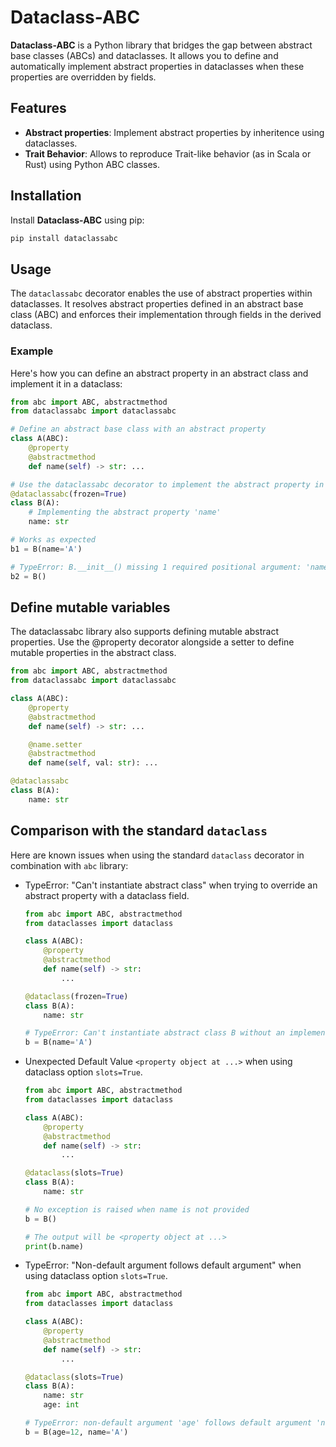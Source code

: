 # Dataclass-ABC

**Dataclass-ABC** is a Python library that bridges the gap between abstract base classes (ABCs) and dataclasses. It allows you to define and automatically implement abstract properties in dataclasses when these properties are overridden by fields.

## Features

* **Abstract properties**: Implement abstract properties by inheritence using dataclasses.
* **Trait Behavior**: Allows to reproduce Trait-like behavior (as in Scala or Rust) using Python ABC classes.



## Installation

Install **Dataclass-ABC** using pip:

```bash
pip install dataclassabc
```


## Usage

The `dataclassabc` decorator enables the use of abstract properties within dataclasses.
It resolves abstract properties defined in an abstract base class (ABC) and enforces their implementation through fields in the derived dataclass.


### Example

Here's how you can define an abstract property in an abstract class and implement it in a dataclass:

``` python
from abc import ABC, abstractmethod
from dataclassabc import dataclassabc

# Define an abstract base class with an abstract property
class A(ABC):
    @property
    @abstractmethod
    def name(self) -> str: ...

# Use the dataclassabc decorator to implement the abstract property in a dataclass
@dataclassabc(frozen=True)
class B(A):
    # Implementing the abstract property 'name'
    name: str

# Works as expected
b1 = B(name='A')

# TypeError: B.__init__() missing 1 required positional argument: 'name'
b2 = B()
```


## Define mutable variables

<!-- You can define mutable abstract properties by using the `@property` and `@name.setter` decorators in the abstract class. The following example demonstrates how to define and set a mutable property: -->
The dataclassabc library also supports defining mutable abstract properties. Use the @property decorator alongside a setter to define mutable properties in the abstract class.

``` python
from abc import ABC, abstractmethod
from dataclassabc import dataclassabc

class A(ABC):
    @property
    @abstractmethod
    def name(self) -> str: ...

    @name.setter
    @abstractmethod
    def name(self, val: str): ...

@dataclassabc
class B(A):
    name: str
```



## Comparison with the standard `dataclass`

Here are known issues when using the standard `dataclass` decorator in combination with `abc` library:

<!-- * AttributeError: "Property object has not setter"
    ``` python
    from abc import abstractmethod
    from dataclasses import dataclass

    class A:
        @property
        @abstractmethod
        def name(self) -> str:
            ...

    @dataclass(frozen=True)
    class B(A):
        name: str

    # AttributeError: property 'name' of 'B' object has no setter
    b = B(name='A')
    ``` -->



* TypeError: "Can't instantiate abstract class" when trying to override an abstract property with a dataclass field.
    ``` python
    from abc import ABC, abstractmethod
    from dataclasses import dataclass

    class A(ABC):
        @property
        @abstractmethod
        def name(self) -> str:
            ...

    @dataclass(frozen=True)
    class B(A):
        name: str

    # TypeError: Can't instantiate abstract class B without an implementation for abstract method 'name'
    b = B(name='A')
    ```


* Unexpected Default Value `<property object at ...>` when using dataclass option `slots=True`.
    ``` python
    from abc import ABC, abstractmethod
    from dataclasses import dataclass

    class A(ABC):
        @property
        @abstractmethod
        def name(self) -> str:
            ...

    @dataclass(slots=True)
    class B(A):
        name: str

    # No exception is raised when name is not provided
    b = B()

    # The output will be <property object at ...>
    print(b.name)
    ```


* TypeError: "Non-default argument follows default argument" when using dataclass option `slots=True`.
    ``` python
    from abc import ABC, abstractmethod
    from dataclasses import dataclass

    class A(ABC):
        @property
        @abstractmethod
        def name(self) -> str:
            ...

    @dataclass(slots=True)
    class B(A):
        name: str
        age: int

    # TypeError: non-default argument 'age' follows default argument 'name'
    b = B(age=12, name='A')
    ```
